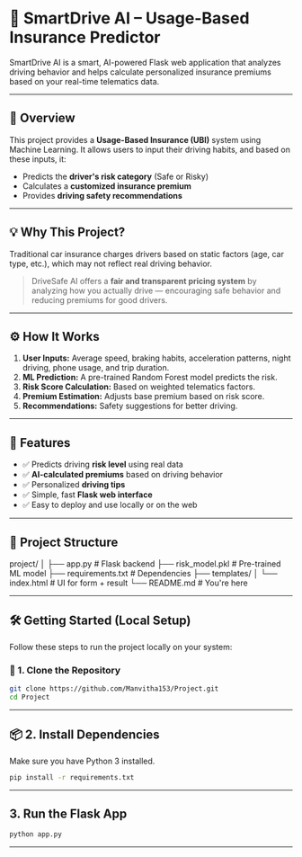# 🚗 SmartDrive AI – Usage-Based Insurance Predictor

SmartDrive AI is a smart, AI-powered Flask web application that analyzes driving behavior and helps calculate personalized insurance premiums based on your real-time telematics data.

---

## 📌 Overview

This project provides a **Usage-Based Insurance (UBI)** system using Machine Learning. It allows users to input their driving habits, and based on these inputs, it:

- Predicts the **driver's risk category** (Safe or Risky)
- Calculates a **customized insurance premium**
- Provides **driving safety recommendations**

---

## 💡 Why This Project?

Traditional car insurance charges drivers based on static factors (age, car type, etc.), which may not reflect real driving behavior.

> DriveSafe AI offers a **fair and transparent pricing system** by analyzing how you actually drive — encouraging safe behavior and reducing premiums for good drivers.

---

## ⚙️ How It Works

1. **User Inputs:** Average speed, braking habits, acceleration patterns, night driving, phone usage, and trip duration.
2. **ML Prediction:** A pre-trained Random Forest model predicts the risk.
3. **Risk Score Calculation:** Based on weighted telematics factors.
4. **Premium Estimation:** Adjusts base premium based on risk score.
5. **Recommendations:** Safety suggestions for better driving.

---

## 🚀 Features

- ✅ Predicts driving **risk level** using real data
- ✅ **AI-calculated premiums** based on driving behavior
- ✅ Personalized **driving tips**
- ✅ Simple, fast **Flask web interface**
- ✅ Easy to deploy and use locally or on the web

---

## 📂 Project Structure

project/
│
├── app.py               # Flask backend
├── risk_model.pkl       # Pre-trained ML model
├── requirements.txt     # Dependencies
├── templates/
│   └── index.html       # UI for form + result
└── README.md            # You're here


---

## 🛠️ Getting Started (Local Setup)

Follow these steps to run the project locally on your system:

### 🔧 1. Clone the Repository

```bash
git clone https://github.com/Manvitha153/Project.git
cd Project

```

---

## 📦 2. Install Dependencies

Make sure you have Python 3 installed.

```bash
pip install -r requirements.txt
```
---

## 3. Run the Flask App

```bash
python app.py
```

---